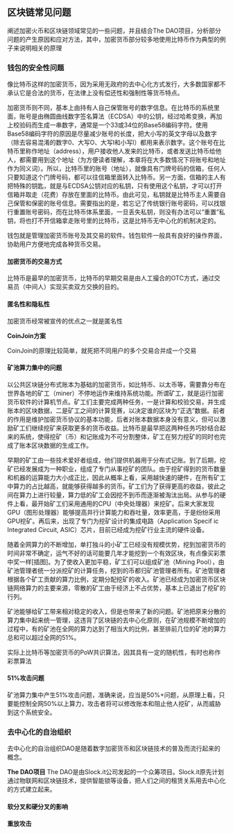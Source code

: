 ## 区块链常见问题

阐述加密火币和区块链领域常见的一些问题，并且结合The DAO项目，分析部分问题的产生原因和应对方法，其中，加密货币部分较多地使用比特币作为典型的例子来说明相关的原理

### 钱包的安全性问题
像比特币这样的加密货币，因为采用无政府的去中心化方式发行，大多数国家都不承认它是合法的货币，在法律上没有偿还性和强制性等货币特点。

加密货币则不同，基本上由持有人自己保管账号的数字信息。在比特币的系统里面，账号是由椭圆曲线数字签名算法（ECDSA）中的公钥，经过哈希变换，再加上校验码而生成一串数字，通常是一个33或34位的Base58编码字符。使用Base58编码字符的原因是尽量减少账号的长度，把大小写的英文字母以及数字（除去容易混淆的数字0、大写O、大写I和小写l）都用来表示数字。这个账号在比特币里称作地址（address），用户接收他人发来的比特币，或者发送比特币给他人，都需要用到这个地址（为方便读者理解，本章将在大多数情况下将账号和地址作为同义词）。所以，比特币里的账号（地址），就像具有门牌号码的信箱，任何人只要知道这个门牌号码，都可以往信箱里面转入比特币。另一方面，信箱的主人有把特殊的钥匙，就是与ECDSA公钥对应的私钥，只有使用这个私钥，才可以打开信箱并取走（花费）存放在里面的比特币。由此可见，私钥就是比特币主人需要自己保管和保密的账号信息。需要指出的是，若忘记了传统银行账号密码，可以找银行重置账号密码，而在比特币体系里面，一旦丢失私钥，则没有办法可以“重置”私钥，将也打不开信箱拿走账号里的比特币，这是比特币无中心化的机制决定的。

钱包就是管理加密货币账号及其交易的软件。钱包软件一般具有良好的操作界面，协助用户方便地完成各种货币交易。

#### 加密货币的交易方式

比特币是最早的加密货币，比特币的早期交易是由人工撮合的OTC方式，通过交易员（中间人）实现买卖双方交换的目的。

#### 匿名性和隐私性
加密货币经常被宣传的优点之一就是匿名性

**CoinJoin方案**

CoinJoin的原理比较简单，就死把不同用户的多个交易合并成一个交易

#### 矿池算力集中的问题
以公共区块链分布式账本为基础的加密货币，如比特币、以太币等，需要靠分布在世界各地的矿工（miner）不停地运作来维持系统功能。所谓矿工，就是运行加密货币软件的计算机节点。矿工们主要完成两种任务，一是计算和校验交易，并生成账本的区块数据，二是矿工之间的计算竞赛，以决定谁的区块为“正选”数据。前者的作用是维护加密货币协议的基本功能，后者对账本数据本身没有意义，但可以激励矿工们继续挖矿来获取更多的货币收益。比特币是最早把这两种任务巧妙结合起来的系统，使得挖矿（币）和记账成为不可分割整体，矿工在努力挖矿的同时也完成了账本区块数据的生成工作。

早期的矿工由一些技术爱好者组成，他们提供机器用于分布式记账。到了后期，挖矿已经发展成为一种职业，组成了专门从事挖矿的团队。由于挖矿得到的货币数量和机器的运算能力大小成正比，因此从概率上看，采用越快速的硬件，在所有矿工中算力的占比越高，就能够获得越多的货币。矿工们为了获得更高的收益，彼此之间在算力上进行较量，算力低的矿工会因挖不到币而逐渐被淘汰出局。从参与的硬件上看，最开始矿工们采用通用的CPU（中央处理器）来挖矿。后来大家发现GPU（图形处理器）能够提高并行计算能力和吞吐量，效率更高，于是纷纷采用GPU挖矿。再后来，出现了专门为挖矿设计的集成电路（Application Specif ic Integrated Circuit, ASIC）芯片，目前已经成为挖矿行业主流的硬件设备。

随着全网算力的不断增加，单打独斗的小矿工已经没有规模优势，挖到加密货币的时间非常不确定，运气不好的话可能要几年才能挖到一个有效区块，有点像买彩票中奖一样[插图]。为了使收入更加平稳，矿工们可以组成矿池（Mining Pool），由矿池管理者统一分派挖矿的计算任务，挖到的币都归矿池管理者所有。矿池管理者根据各个矿工贡献的算力比例，定期分配挖矿的收入。矿池已经成为加密货币区块链网络算力的主要来源，零散的矿工由于经济上不占优势，基本上已退出了挖矿的行列。

矿池能够给矿工带来相对稳定的收入，但是也带来了新的问题。矿池把原来分散的算力集中起来统一管理，这违背了区块链的去中心化原则，在矿池规模不断增加的过程中，有的矿池在全网的算力达到了相当大的比例，甚至排前几位的矿池的算力总和可以超过全网的51%。

实际上比特币等加密货币的PoW共识算法，因其具有一定的随机性，有时也称作彩票算法

#### 51%攻击问题
矿池算力集中产生51%攻击问题，准确来说，应当是50%+问题，从原理上看，只要能控制全网50%以上算力，攻击者将可以修改账本和阻止他人挖矿，从而威胁到这个系统安全。

### 去中心化的自治组织

去中心化的自治组织DAO是随着数字加密货币和区块链技术的普及而流行起来的概念。

**The DAO项目**
The DAO是由Slock.it公司发起的一个众筹项目。Slock.it原先计划通过物联网和区块链技术，提供智能锁等设备，把人们之间的租赁关系用去中心化的方式建立起来。

#### 软分叉和硬分叉的影响

#### 重放攻击

